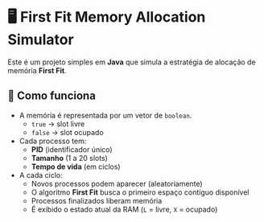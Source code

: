 # 🖥 First Fit Memory Allocation Simulator

Este é um projeto simples em **Java** que simula a estratégia de alocação de memória **First Fit**.

## 🚀 Como funciona
- A memória é representada por um vetor de `boolean`.
  - `true` → slot livre
  - `false` → slot ocupado
- Cada processo tem:
  - **PID** (identificador único)
  - **Tamanho** (1 a 20 slots)
  - **Tempo de vida** (em ciclos)
- A cada ciclo:
  - Novos processos podem aparecer (aleatoriamente)
  - O algoritmo **First Fit** busca o primeiro espaço contíguo disponível
  - Processos finalizados liberam memória
  - É exibido o estado atual da RAM (`L` = livre, `X` = ocupado)
